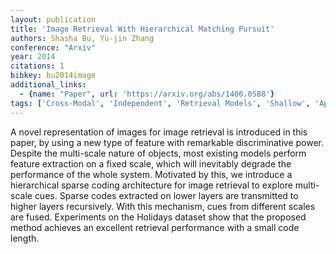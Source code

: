 ```yaml
---
layout: publication
title: 'Image Retrieval With Hierarchical Matching Pursuit'
authors: Shasha Bu, Yu-jin Zhang
conference: "Arxiv"
year: 2014
citations: 1
bibkey: bu2014image
additional_links:
  - {name: "Paper", url: 'https://arxiv.org/abs/1406.0588'}
tags: ['Cross-Modal', 'Independent', 'Retrieval Models', 'Shallow', 'Applications']
---
```

A novel representation of images for image retrieval is introduced in this
paper, by using a new type of feature with remarkable discriminative power.
Despite the multi-scale nature of objects, most existing models perform feature
extraction on a fixed scale, which will inevitably degrade the performance of
the whole system. Motivated by this, we introduce a hierarchical sparse coding
architecture for image retrieval to explore multi-scale cues. Sparse codes
extracted on lower layers are transmitted to higher layers recursively. With
this mechanism, cues from different scales are fused. Experiments on the
Holidays dataset show that the proposed method achieves an excellent retrieval
performance with a small code length.

